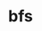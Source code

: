 ---
title: "bfs"
layout: cache
categories: [package, develop]
meta: {"versions": ["3.1.1"], "compilers": ["gcc@=7.5.0"], "oss": ["ubuntu18.04"], "platforms": ["linux"], "targets": ["x86_64_v3"], "stacks": ["developer-tools", "root"], "num_specs": 5, "num_specs_by_stack": {"root": 5, "developer-tools": 5}}
spec_details: [{"hash": "fqqccyz3pokhcosrg35lkv4jszn2bgq4", "compiler": "gcc@=7.5.0", "versions": ["3.1.1"], "os": "ubuntu18.04", "platform": "linux", "target": "x86_64_v3", "variants": ["build_system=makefile"], "stacks": ["root", "developer-tools"], "size": "-", "tarball": "https://binaries.spack.io/develop/build_cache/linux-ubuntu18.04-x86_64_v3/gcc-7.5.0/bfs-3.1.1/linux-ubuntu18.04-x86_64_v3-gcc-7.5.0-bfs-3.1.1-fqqccyz3pokhcosrg35lkv4jszn2bgq4.spack"}, {"hash": "sz4brs3rgqnj3u6qaz6h7gcc2bv4hrte", "compiler": "gcc@=7.5.0", "versions": ["3.1.1"], "os": "ubuntu18.04", "platform": "linux", "target": "x86_64_v3", "variants": ["build_system=makefile"], "stacks": ["root", "developer-tools"], "size": "-", "tarball": "https://binaries.spack.io/develop/build_cache/linux-ubuntu18.04-x86_64_v3/gcc-7.5.0/bfs-3.1.1/linux-ubuntu18.04-x86_64_v3-gcc-7.5.0-bfs-3.1.1-sz4brs3rgqnj3u6qaz6h7gcc2bv4hrte.spack"}, {"hash": "co3u2lpzsce53yinhhrglxiwiqyngrin", "compiler": "gcc@=7.5.0", "versions": ["3.1.1"], "os": "ubuntu18.04", "platform": "linux", "target": "x86_64_v3", "variants": ["build_system=makefile"], "stacks": ["root", "developer-tools"], "size": "-", "tarball": "https://binaries.spack.io/develop/build_cache/linux-ubuntu18.04-x86_64_v3/gcc-7.5.0/bfs-3.1.1/linux-ubuntu18.04-x86_64_v3-gcc-7.5.0-bfs-3.1.1-co3u2lpzsce53yinhhrglxiwiqyngrin.spack"}, {"hash": "b2ztpmeyo234knaukj2kmnmfj7hfb6ia", "compiler": "gcc@=7.5.0", "versions": ["3.1.1"], "os": "ubuntu18.04", "platform": "linux", "target": "x86_64_v3", "variants": ["build_system=makefile"], "stacks": ["root", "developer-tools"], "size": "-", "tarball": "https://binaries.spack.io/develop/build_cache/linux-ubuntu18.04-x86_64_v3/gcc-7.5.0/bfs-3.1.1/linux-ubuntu18.04-x86_64_v3-gcc-7.5.0-bfs-3.1.1-b2ztpmeyo234knaukj2kmnmfj7hfb6ia.spack"}, {"hash": "yylvesxmlxijhgpy4emrxgbiylhbblul", "compiler": "gcc@=7.5.0", "versions": ["3.1.1"], "os": "ubuntu18.04", "platform": "linux", "target": "x86_64_v3", "variants": ["build_system=makefile"], "stacks": ["root", "developer-tools"], "size": "-", "tarball": "https://binaries.spack.io/develop/build_cache/linux-ubuntu18.04-x86_64_v3/gcc-7.5.0/bfs-3.1.1/linux-ubuntu18.04-x86_64_v3-gcc-7.5.0-bfs-3.1.1-yylvesxmlxijhgpy4emrxgbiylhbblul.spack"}]
---